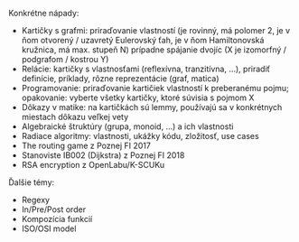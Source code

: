 Konkrétne nápady:

* Kartičky s grafmi: priraďovanie vlastností (je rovinný, má polomer 2, je v ňom otvorený / uzavretý Eulerovský ťah, je v ňom Hamiltonovská kružnica, má max. stupeň N) prípadne spájanie dvojíc (X je izomorfný / podgrafom / kostrou Y)
* Relácie: kartičky s vlastnosťami (reflexívna, tranzitívna, …), priradiť definície, príklady, rôzne reprezentácie (graf, matica)
* Programovanie: priraďovanie kartičiek vlastností k preberanému pojmu; opakovanie: vyberte všetky kartičky, ktoré súvisia s pojmom X
* Dôkazy v matike: na kartičkách sú lemmy, používajú sa v konkrétnych miestach dôkazu veľkej vety
* Algebraické štruktúry (grupa, monoid, ...) a ich vlastnosti
* Radiace algoritmy: vlastnosti, ukážky kódu, zložitosť, use cases
* The routing game z Poznej FI 2017
* Stanoviste IB002 (Dijkstra) z Poznej FI 2018
* RSA encryption z OpenLabu/K-SCUKu

Ďalšie témy:
* Regexy
* In/Pre/Post order
* Kompozícia funkcií
* ISO/OSI model
